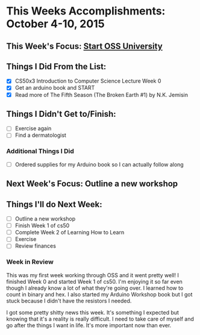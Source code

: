 # This Weeks Accomplishments: October 4-10, 2015

## This Week's Focus: [Start OSS University](https://github.com/open-source-society/computer-science-and-engineering)

## Things I Did From the List:
- [x] CS50x3 Introduction to Computer Science Lecture Week 0
- [x] Get an arduino book and START
- [x] Read more of The Fifth Season (The Broken Earth #1) by N.K. Jemisin

## Things I Didn't Get to/Finish:
- [ ] Exercise again
- [ ] Find a dermatologist

### Additional Things I Did
- [ ] Ordered supplies for my Arduino book so I can actually follow along

## Next Week's Focus: Outline a new workshop

## Things I'll do Next Week:
- [ ] Outline a new workshop
- [ ] Finish Week 1 of cs50
- [ ] Complete Week 2 of Learning How to Learn
- [ ] Exercise
- [ ] Review finances

### Week in Review
This was my first week working through OSS and it went pretty well! I finished
Week 0 and started Week 1 of cs50. I'm enjoying it so far even though I already
know a lot of what they're going over. I learned how to count in binary and hex.
I also started my Arduino Workshop book but I got stuck because I didn't have the
resistors I needed.

I got some pretty shitty news this week. It's something I expected but knowing
that it's a reality is really difficult. I need to take care of myself and go
after the things I want in life. It's more important now than ever.
